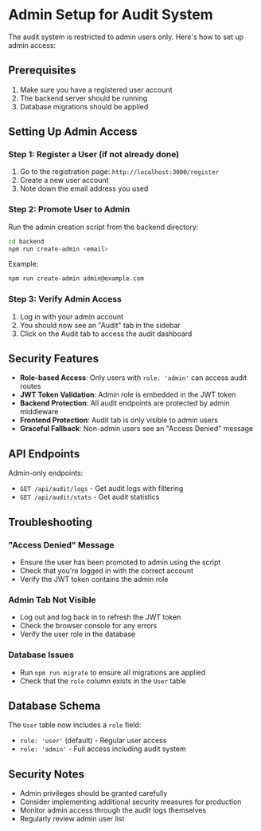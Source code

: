 # Admin Setup for Audit System

The audit system is restricted to admin users only. Here's how to set up admin access:

## Prerequisites

1. Make sure you have a registered user account
2. The backend server should be running
3. Database migrations should be applied

## Setting Up Admin Access

### Step 1: Register a User (if not already done)

1. Go to the registration page: `http://localhost:3000/register`
2. Create a new user account
3. Note down the email address you used

### Step 2: Promote User to Admin

Run the admin creation script from the backend directory:

```bash
cd backend
npm run create-admin <email>
```

Example:
```bash
npm run create-admin admin@example.com
```

### Step 3: Verify Admin Access

1. Log in with your admin account
2. You should now see an "Audit" tab in the sidebar
3. Click on the Audit tab to access the audit dashboard

## Security Features

- **Role-based Access**: Only users with `role: 'admin'` can access audit routes
- **JWT Token Validation**: Admin role is embedded in the JWT token
- **Backend Protection**: All audit endpoints are protected by admin middleware
- **Frontend Protection**: Audit tab is only visible to admin users
- **Graceful Fallback**: Non-admin users see an "Access Denied" message

## API Endpoints

Admin-only endpoints:
- `GET /api/audit/logs` - Get audit logs with filtering
- `GET /api/audit/stats` - Get audit statistics

## Troubleshooting

### "Access Denied" Message
- Ensure the user has been promoted to admin using the script
- Check that you're logged in with the correct account
- Verify the JWT token contains the admin role

### Admin Tab Not Visible
- Log out and log back in to refresh the JWT token
- Check the browser console for any errors
- Verify the user role in the database

### Database Issues
- Run `npm run migrate` to ensure all migrations are applied
- Check that the `role` column exists in the `User` table

## Database Schema

The `User` table now includes a `role` field:
- `role: 'user'` (default) - Regular user access
- `role: 'admin'` - Full access including audit system

## Security Notes

- Admin privileges should be granted carefully
- Consider implementing additional security measures for production
- Monitor admin access through the audit logs themselves
- Regularly review admin user list 